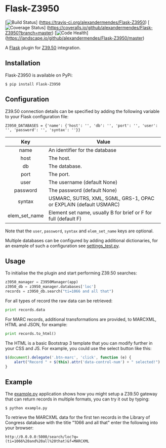 # Flask-Z3950

[![Build Status](https://travis-ci.org/alexandermendes/Flask-Z3950.svg?branch=master)]
(https://travis-ci.org/alexandermendes/Flask-Z3950)
[![Coverage Status](https://coveralls.io/repos/alexandermendes/Flask-Z3950/badge.svg)]
(https://coveralls.io/github/alexandermendes/Flask-Z3950?branch=master)
[![Code Health](https://landscape.io/github/alexandermendes/Flask-Z3950/master/landscape.svg)]
(https://landscape.io/github/alexandermendes/Flask-Z3950/master)

A [Flask](http://flask.pocoo.org/) plugin for [Z39.50](https://en.wikipedia.org/wiki/Z39.50) integration.


## Installation

Flask-Z3950 is available on PyPi:

```
$ pip install Flask-Z3950
```

## Configuration

Z39.50 connection details can be specified by adding the following variable to
your Flask configuration file:

```
Z3950_DATABASES = {'name': {'host': '', 'db': '', 'port': '', 'user': '', 'password': '', 'syntax': ''}}
```

|   Key         | Value                                                             |
|:-------------:|-------------------------------------------------------------------|
| name          | An identifier for the database                                    |
| host          | The host.                                                         |
| db            | The database.                                                     |
| port          | The port.                                                         |
| user          | The username (default None)                                       |
| password      | The password (default None)                                       |
| syntax        | USMARC, SUTRS, XML, SGML, GRS-1, OPAC or EXPLAIN (default USMARC) |
| elem_set_name | Element set name, usually B for brief or F for full (default F)   |

Note that the `user`, `password`, `syntax` and `elem_set_name` keys are optional.

Multiple databases can be configured by adding additional dictionaries, for an
example of such a configuration see [settings_test.py](settings_test.py).


## Usage

To initialise the the plugin and start performing Z39.50 searches:

```Python
z3950_manager = Z3950Manager(app)
z3950_db = z3950_manager.databases['loc']
records = z3950_db.search("ti=1066 and all that")
```

For all types of record the raw data can be retrieved:

```Python
print records.data
```

For MARC records, additional transformations are provided, to MARCXML, HTML and
JSON, for example:

```Python
print records.to_html()
```

The HTML is a basic Bootstrap 3 template that you can modify further in your
CSS and JS. For example, you could use the select button like this:

```JavaScript
$(document).delegate('.btn-marc', 'click', function (e) {
    alert("Record " + $(this).attr('data-control-num') + " selected!")
}
```


## Example

The [example.py](example.py) application shows how you might setup a Z39.50
gateway that can return records in multiple formats, you can try it out by
typing:

```
$ python example.py
```

To retrieve the MARCXML data for the first ten records in the Library of
Congress database with the title "1066 and all that" enter the following
into your browser:

```
http://0.0.0.0:5000/search/loc?q=(ti=1066%20and%20all%20that)&f=MARCXML
```
